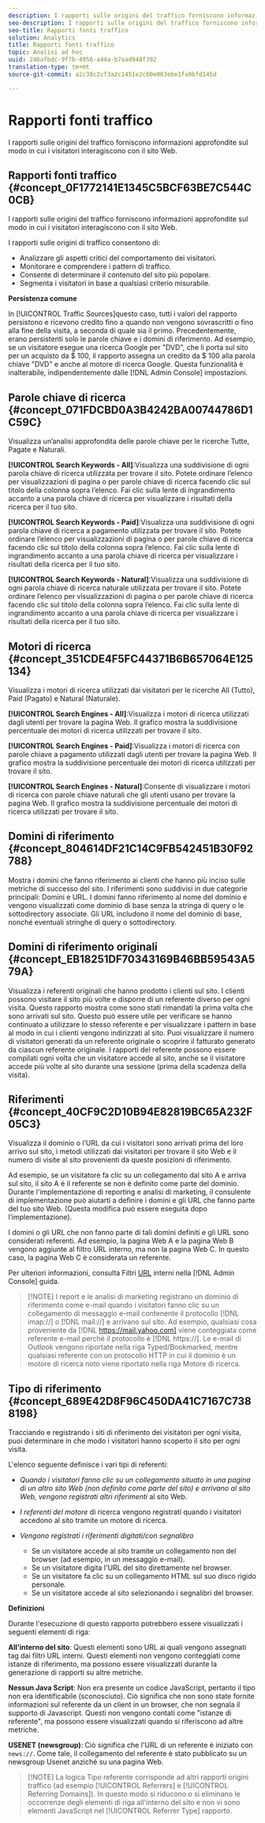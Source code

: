 ```yaml
---
description: I rapporti sulle origini del traffico forniscono informazioni approfondite sul modo in cui i visitatori interagiscono con il sito Web.
seo-description: I rapporti sulle origini del traffico forniscono informazioni approfondite sul modo in cui i visitatori interagiscono con il sito Web.
seo-title: Rapporti fonti traffico
solution: Analytics
title: Rapporti fonti traffico
topic: Analisi ad hoc
uuid: 246afbdc-9f7b-4956-a44a-b7aad948f392
translation-type: tm+mt
source-git-commit: a2c38c2cf3a2c1451e2c60e003ebe1fa9bfd145d

---
```



# Rapporti fonti traffico

I rapporti sulle origini del traffico forniscono informazioni approfondite sul modo in cui i visitatori interagiscono con il sito Web.

## Rapporti fonti traffico {#concept_0F1772141E1345C5BCF63BE7C544C0CB}

I rapporti sulle origini del traffico forniscono informazioni approfondite sul modo in cui i visitatori interagiscono con il sito Web.

I rapporti sulle origini di traffico consentono di:

* Analizzare gli aspetti critici del comportamento dei visitatori.
* Monitorare e comprendere i pattern di traffico.
* Consente di determinare il contenuto del sito più popolare.
* Segmenta i visitatori in base a qualsiasi criterio misurabile.

**Persistenza comune**

In [!UICONTROL Traffic Sources]questo caso, tutti i valori del rapporto persistono e ricevono credito fino a quando non vengono sovrascritti o fino alla fine della visita, a seconda di quale sia il primo. Precedentemente, erano persistenti solo le parole chiave e i domini di riferimento. Ad esempio, se un visitatore esegue una ricerca Google per "DVD", che li porta sul sito per un acquisto da $ 100, il rapporto assegna un credito da $ 100 alla parola chiave "DVD" e anche al motore di ricerca Google. Questa funzionalità è inalterabile, indipendentemente dalle [!DNL Admin Console] impostazioni.

## Parole chiave di ricerca {#concept_071FDCBD0A3B4242BA00744786D1C59C}

Visualizza un’analisi approfondita delle parole chiave per le ricerche Tutte, Pagate e Naturali.

<!-- 

c_reports_search_keyword.xml

 -->

**[!UICONTROL Search Keywords - All]**:Visualizza una suddivisione di ogni parola chiave di ricerca utilizzata per trovare il sito. Potete ordinare l’elenco per visualizzazioni di pagina o per parole chiave di ricerca facendo clic sul titolo della colonna sopra l’elenco. Fai clic sulla lente di ingrandimento accanto a una parola chiave di ricerca per visualizzare i risultati della ricerca per il tuo sito.

**[!UICONTROL Search Keywords - Paid]**:Visualizza una suddivisione di ogni parola chiave di ricerca a pagamento utilizzata per trovare il sito. Potete ordinare l’elenco per visualizzazioni di pagina o per parole chiave di ricerca facendo clic sul titolo della colonna sopra l’elenco. Fai clic sulla lente di ingrandimento accanto a una parola chiave di ricerca per visualizzare i risultati della ricerca per il tuo sito.

**[!UICONTROL Search Keywords - Natural]**:Visualizza una suddivisione di ogni parola chiave di ricerca naturale utilizzata per trovare il sito. Potete ordinare l’elenco per visualizzazioni di pagina o per parole chiave di ricerca facendo clic sul titolo della colonna sopra l’elenco. Fai clic sulla lente di ingrandimento accanto a una parola chiave di ricerca per visualizzare i risultati della ricerca per il tuo sito.

## Motori di ricerca {#concept_351CDE4F5FC44371B6B657064E125134}

Visualizza i motori di ricerca utilizzati dai visitatori per le ricerche All (Tutto), Paid (Pagato) e Natural (Naturale).

<!-- 

c_reports_search_engines.xml

 -->

**[!UICONTROL Search Engines - All]**:Visualizza i motori di ricerca utilizzati dagli utenti per trovare la pagina Web. Il grafico mostra la suddivisione percentuale dei motori di ricerca utilizzati per trovare il sito.

**[!UICONTROL Search Engines - Paid]**:Visualizza i motori di ricerca con parole chiave a pagamento utilizzati dagli utenti per trovare la pagina Web. Il grafico mostra la suddivisione percentuale dei motori di ricerca utilizzati per trovare il sito.

**[!UICONTROL Search Engines - Natural]**:Consente di visualizzare i motori di ricerca con parole chiave naturali che gli utenti usano per trovare la pagina Web. Il grafico mostra la suddivisione percentuale dei motori di ricerca utilizzati per trovare il sito.

## Domini di riferimento {#concept_804614DF21C14C9FB542451B30F92788}

<!-- 

c_reports_ref_domains.xml

 -->

Mostra i domini che fanno riferimento ai clienti che hanno più inciso sulle metriche di successo del sito. I riferimenti sono suddivisi in due categorie principali: Domini e URL. I domini fanno riferimento al nome del dominio e vengono visualizzati come dominio di base senza la stringa di query o le sottodirectory associate. Gli URL includono il nome del dominio di base, nonché eventuali stringhe di query o sottodirectory.

## Domini di riferimento originali {#concept_EB18251DF70343169B46BB59543A579A}

<!-- 

c_reports_original_ref_domains.xml

 -->

Visualizza i referenti originali che hanno prodotto i clienti sul sito. I clienti possono visitare il sito più volte e disporre di un referente diverso per ogni visita. Questo rapporto mostra come sono stati rimandati la prima volta che sono arrivati sul sito. Questo può essere utile per verificare se hanno continuato a utilizzare lo stesso referente e per visualizzare i pattern in base al modo in cui i clienti vengono indirizzati al sito. Puoi visualizzare il numero di visitatori generati da un referente originale o scoprire il fatturato generato da ciascun referente originale. I rapporti del referente possono essere compilati ogni volta che un visitatore accede al sito, anche se il visitatore accede più volte al sito durante una sessione (prima della scadenza della visita).

## Riferimenti {#concept_40CF9C2D10B94E82819BC65A232F05C3}

Visualizza il dominio o l’URL da cui i visitatori sono arrivati prima del loro arrivo sul sito, i metodi utilizzati dai visitatori per trovare il sito Web e il numero di visite al sito provenienti da queste posizioni di riferimento.

<!-- 

c_reports_referrers.xml

 -->

Ad esempio, se un visitatore fa clic su un collegamento dal sito A e arriva sul sito, il sito A è il referente se non è definito come parte del dominio. Durante l'implementazione di reporting e analisi di marketing, il consulente di implementazione può aiutarti a definire i domini e gli URL che fanno parte del tuo sito Web. (Questa modifica può essere eseguita dopo l’implementazione).

I domini o gli URL che non fanno parte di tali domini definiti e gli URL sono considerati referenti. Ad esempio, la pagina Web A e la pagina Web B vengono aggiunte al filtro URL interno, ma non la pagina Web C. In questo caso, la pagina Web C è considerata un referente.

Per ulteriori informazioni, consulta Filtri [URL](https://marketing.adobe.com/resources/help/en_US/reference/internal_URL_filter_admin.html) interni nella [!DNL Admin Console] guida.

> [!NOTE] I report e le analisi di marketing registrano un dominio di riferimento come e-mail quando i visitatori fanno clic su un collegamento di messaggio e-mail contenente il protocollo [!DNL imap://] o [!DNL mail://] e arrivano sul sito. Ad esempio, qualsiasi cosa proveniente da [!DNL https://mail.yahoo.com] viene conteggiata come referente e-mail perché il protocollo è [!DNL https://]. Le e-mail di Outlook vengono riportate nella riga Typed/Bookmarked, mentre qualsiasi referente con un protocollo HTTP in cui il dominio è un motore di ricerca noto viene riportato nella riga Motore di ricerca.

## Tipo di riferimento {#concept_689E42D8F96C450DA41C7167C7388198}

Tracciando e registrando i siti di riferimento dei visitatori per ogni visita, puoi determinare in che modo i visitatori hanno scoperto il sito per ogni visita.

<!-- 

c_reports_ref_types.xml

 -->

L'elenco seguente definisce i vari tipi di referenti:

* *Quando i visitatori fanno clic su un collegamento situato in una pagina di un altro sito Web (non definito come parte del sito) e arrivano al sito Web, vengono registrati altri riferimenti* al sito Web.
* *I referenti del motore* di ricerca vengono registrati quando i visitatori accedono al sito tramite un motore di ricerca.
* *Vengono registrati i riferimenti digitati/con segnalibro*

   * Se un visitatore accede al sito tramite un collegamento non del browser (ad esempio, in un messaggio e-mail).
   * Se un visitatore digita l'URL del sito direttamente nel browser.
   * Se un visitatore fa clic su un collegamento HTML sul suo disco rigido personale.
   * Se un visitatore accede al sito selezionando i segnalibri del browser.

**Definizioni**

Durante l'esecuzione di questo rapporto potrebbero essere visualizzati i seguenti elementi di riga:

**All'interno del sito**: Questi elementi sono URL ai quali vengono assegnati tag dai filtri URL interni. Questi elementi non vengono conteggiati come istanze di riferimento, ma possono essere visualizzati durante la generazione di rapporti su altre metriche.

**Nessun Java Script**: Non era presente un codice JavaScript, pertanto il tipo non era identificabile (sconosciuto). Ciò significa che non sono state fornite informazioni sul referente da un client in un browser, che non segnala il supporto di Javascript. Questi non vengono contati come "istanze di referente", ma possono essere visualizzati quando si riferiscono ad altre metriche.

**USENET (newsgroup)**: Ciò significa che l'URL di un referente è iniziato con `news://`. Come tale, il collegamento del referente è stato pubblicato su un newsgroup Usenet anziché su una pagina Web.

> [!NOTE] La logica Tipo referente corrisponde ad altri rapporti origini traffico (ad esempio [!UICONTROL Referrers] e [!UICONTROL Referring Domains]). In questo modo si riducono o si eliminano le occorrenze degli elementi di riga all'interno del sito e non vi sono elementi JavaScript nel [!UICONTROL Referrer Type] rapporto.

